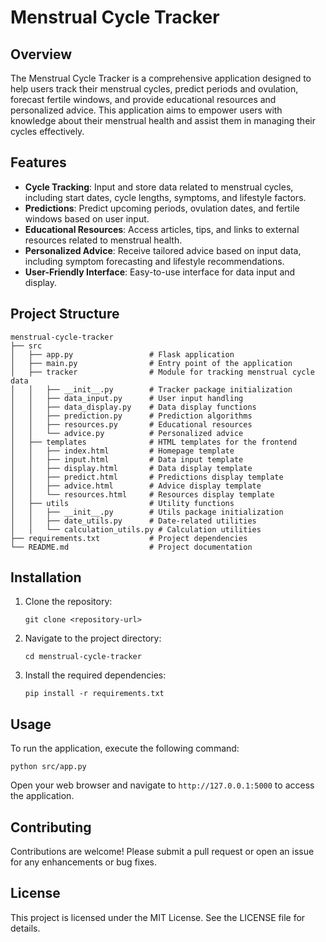# Menstrual Cycle Tracker

## Overview
The Menstrual Cycle Tracker is a comprehensive application designed to help users track their menstrual cycles, predict periods and ovulation, forecast fertile windows, and provide educational resources and personalized advice. This application aims to empower users with knowledge about their menstrual health and assist them in managing their cycles effectively.

## Features
- **Cycle Tracking**: Input and store data related to menstrual cycles, including start dates, cycle lengths, symptoms, and lifestyle factors.
- **Predictions**: Predict upcoming periods, ovulation dates, and fertile windows based on user input.
- **Educational Resources**: Access articles, tips, and links to external resources related to menstrual health.
- **Personalized Advice**: Receive tailored advice based on input data, including symptom forecasting and lifestyle recommendations.
- **User-Friendly Interface**: Easy-to-use interface for data input and display.

## Project Structure
```
menstrual-cycle-tracker
├── src
│   ├── app.py                 # Flask application
│   ├── main.py                # Entry point of the application
│   ├── tracker                # Module for tracking menstrual cycle data
│   │   ├── __init__.py        # Tracker package initialization
│   │   ├── data_input.py      # User input handling
│   │   ├── data_display.py    # Data display functions
│   │   ├── prediction.py      # Prediction algorithms
│   │   ├── resources.py       # Educational resources
│   │   └── advice.py          # Personalized advice
│   ├── templates              # HTML templates for the frontend
│   │   ├── index.html         # Homepage template
│   │   ├── input.html         # Data input template
│   │   ├── display.html       # Data display template
│   │   ├── predict.html       # Predictions display template
│   │   ├── advice.html        # Advice display template
│   │   └── resources.html     # Resources display template
│   ├── utils                  # Utility functions
│   │   ├── __init__.py        # Utils package initialization
│   │   ├── date_utils.py      # Date-related utilities
│   │   └── calculation_utils.py # Calculation utilities
├── requirements.txt           # Project dependencies
└── README.md                  # Project documentation
```

## Installation
1. Clone the repository:
   ```
   git clone <repository-url>
   ```
2. Navigate to the project directory:
   ```
   cd menstrual-cycle-tracker
   ```
3. Install the required dependencies:
   ```
   pip install -r requirements.txt
   ```

## Usage
To run the application, execute the following command:
```
python src/app.py
```
Open your web browser and navigate to `http://127.0.0.1:5000` to access the application.

## Contributing
Contributions are welcome! Please submit a pull request or open an issue for any enhancements or bug fixes.

## License
This project is licensed under the MIT License. See the LICENSE file for details.
